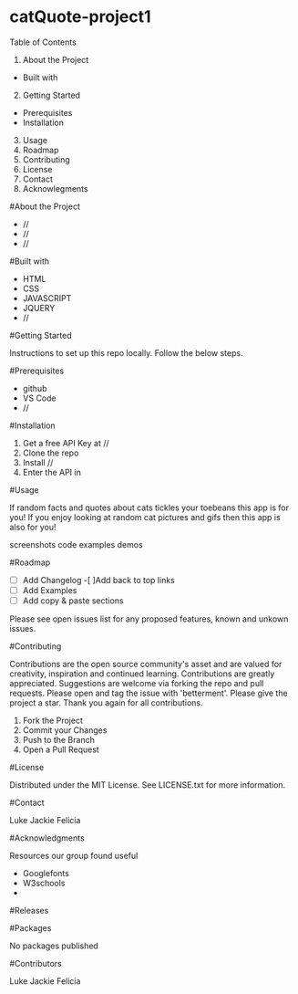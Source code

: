 # catQuote-project1

Table of Contents
1. About the Project
* Built with
2. Getting Started
* Prerequisites
* Installation
3. Usage
4. Roadmap
5. Contributing
6. License
7. Contact
8. Acknowlegments

#About the Project

* //
* //
* //


#Built with

* HTML
* CSS
* JAVASCRIPT
* JQUERY
* //

#Getting Started

Instructions to set up this repo locally. Follow the below steps.

#Prerequisites

* github
* VS Code
* //

#Installation

1. Get a free API Key at //
2. Clone the repo
3. Install //
4. Enter the API in 

#Usage

If random facts and quotes about cats tickles your toebeans this app is for you! If you enjoy looking at random cat pictures and gifs then this app is also for you! 

screenshots
code examples
demos


#Roadmap

-[ ] Add Changelog
-[ ]Add back to top links
-[ ] Add Examples
-[ ] Add copy & paste sections

Please see open issues list for any proposed features, known and unkown issues.

#Contributing

Contributions are the open source community's asset and are valued for creativity, inspiration and continued learning. Contributions are greatly appreciated.
Suggestions are welcome via forking the repo and pull requests. Please open and tag the issue with 'betterment'. Please give the project a star. Thank you again for all contributions.
1. Fork the Project
2. Commit your Changes
4. Push to the Branch
5. Open a Pull Request

#License

Distributed under the MIT License. See LICENSE.txt for more information.

#Contact

Luke 
Jackie 
Felicia 


#Acknowledgments

Resources our group found useful
* Googlefonts
* W3schools
*

#Releases



#Packages

No packages published

#Contributors

Luke
Jackie
Felicia


